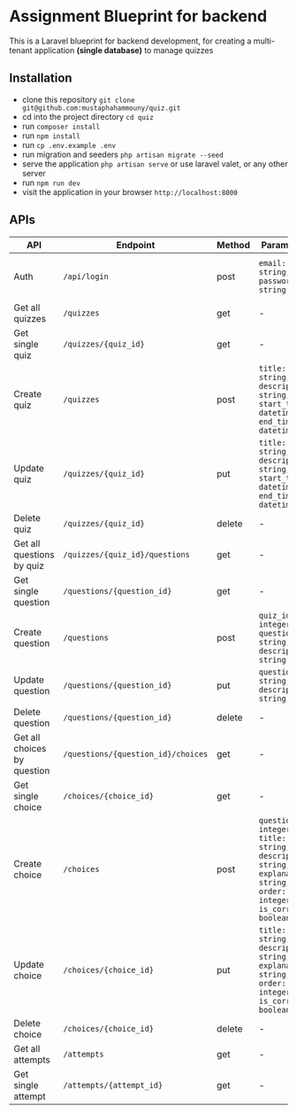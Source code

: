 # Assignment Blueprint for backend

This is a Laravel blueprint for backend development, for creating a multi-tenant application **(single database)** to manage quizzes

## Installation

-   clone this repository `git clone git@github.com:mustaphahammouny/quiz.git`
-   cd into the project directory `cd quiz`
-   run `composer install`
-   run `npm install`
-   run `cp .env.example .env`
-   run migration and seeders `php artisan migrate --seed`
-   serve the application `php artisan serve` or use laravel valet, or any other server
-   run `npm run dev`
-   visit the application in your browser `http://localhost:8000`

## APIs

| **API**                     | **Endpoint**                       | **Method** | **Parameters**                                                                                                       | **Response**                   |
| --------------------------- | ---------------------------------- | ---------- | -------------------------------------------------------------------------------------------------------------------- | ------------------------------ |
| Auth                        | `/api/login`                       | post       | `email: string, password: string`                                                                                    | Token for accessing other APIs |
| Get all quizzes             | `/quizzes`                         | get        | -                                                                                                                    | List of quizzes                |
| Get single quiz             | `/quizzes/{quiz_id}`               | get        | -                                                                                                                    | Quiz object                    |
| Create quiz                 | `/quizzes`                         | post       | `title: string, description: string, start_time: datetime, end_time: datetime`                                       | Quiz object                    |
| Update quiz                 | `/quizzes/{quiz_id}`               | put        | `title: string, description: string, start_time: datetime, end_time: datetime`                                       | Object of quiz                 |
| Delete quiz                 | `/quizzes/{quiz_id}`               | delete     | -                                                                                                                    | Quiz object                    |
| Get all questions by quiz   | `/quizzes/{quiz_id}/questions`     | get        | -                                                                                                                    | List of questions              |
| Get single question         | `/questions/{question_id}`         | get        | -                                                                                                                    | Object of question             |
| Create question             | `/questions`                       | post       | `quiz_id: integer, question: string, description: string`                                                            | Question object                |
| Update question             | `/questions/{question_id}`         | put        | `question: string, description: string`                                                                              | Question object                |
| Delete question             | `/questions/{question_id}`         | delete     | -                                                                                                                    | Question object                |
| Get all choices by question | `/questions/{question_id}/choices` | get        | -                                                                                                                    | List of choices                |
| Get single choice           | `/choices/{choice_id}`             | get        | -                                                                                                                    | Choice object                  |
| Create choice               | `/choices`                         | post       | `question_id: integer, title: string, description: string, explanation: string, order: integer, is_correct: boolean` | Choice object                  |
| Update choice               | `/choices/{choice_id}`             | put        | `title: string, description: string, explanation: string, order: integer, is_correct: boolean`                       | Choice object                  |
| Delete choice               | `/choices/{choice_id}`             | delete     | -                                                                                                                    | Choice object                  |
| Get all attempts            | `/attempts`                        | get        | -                                                                                                                    | List of attempts               |
| Get single attempt          | `/attempts/{attempt_id}`           | get        | -                                                                                                                    | Attempt object                 |
